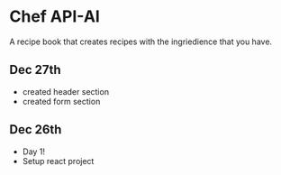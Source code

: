 # Chef API-AI

A recipe book that creates recipes with the ingriedience that you have. 

## Dec 27th
- created header section
- created form section

## Dec 26th

- Day 1!
- Setup react project